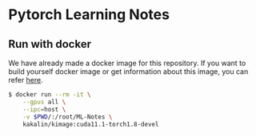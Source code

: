 # Pytorch Learning Notes

## Run with docker

We have already made a docker image for this repository.
If you want to build yourself docker image or get information about this image, you can refer [here](https://github.com/kaka-lin/docker-image).

```bash
$ docker run --rm -it \
    --gpus all \
    --ipc=host \
    -v $PWD/:/root/ML-Notes \
    kakalin/kimage:cuda11.1-torch1.8-devel
```
